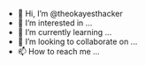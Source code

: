 - 👋 Hi, I’m @theokayesthacker
- 👀 I’m interested in ...
- 🌱 I’m currently learning ...
- 💞️ I’m looking to collaborate on ...
- 📫 How to reach me ...

<!---
theokayesthacker/theokayesthacker is a ✨ special ✨ repository because its `README.md` (this file) appears on your GitHub profile.
You can click the Preview link to take a look at your changes.
--->
